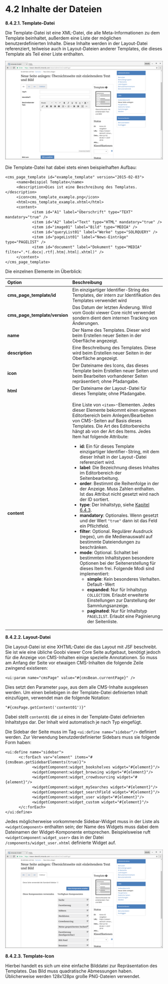 # 4.2 Inhalte der Dateien

**8.4.2.1. Template-Datei**

Die Template-Datei ist eine XML-Datei, die alle Meta-Informationen zu dem Template beinhaltet, außerdem eine Liste der möglichen benutzerdefinierten Inhalte. Diese Inhalte werden in der Layout-Datei referenziert, teilweise auch in Layout-Dateien anderer Templates, die dieses Template als Teil einer Liste enthalten.

![](../../.gitbook/assets/8.4.2.png)

Die Template-Datei hat dabei stets einen beispielhaften Aufbau:  


```markup
<cms_page_template id="example_template" version="2015-02-03">
     <name>Beispiel Template</name>
     <description>Dies ist eine Beschreibung des Templates.</description>
     <icon>cms_template_example.png</icon>
     <html>cms_template_example.xhtml</html>
     <content>
            <item id="A1" label="Überschrift" type="TEXT" mandatory="true" />
            <item id="A2" label="Text" type="HTML" mandatory="true" />
            <item id="image01" label="Bild" type="MEDIA" />
            <item id="queryList01" label="Werke" type="SOLRQUERY" />
            <item id="pageList01" label="News-Einträge" type="PAGELIST" />
            <item id="document" label="Dokument" type="MEDIA" filter=".*(.docx|.rtf|.htm|.html|.xhtml)" />
     </content>
</cms_page_template>
```

Die einzelnen Elemente im Überblick:  


<table>
  <thead>
    <tr>
      <th style="text-align:left">Option</th>
      <th style="text-align:left">Beschreibung</th>
    </tr>
  </thead>
  <tbody>
    <tr>
      <td style="text-align:left"><b>cms_page_template/id</b>
      </td>
      <td style="text-align:left">Ein einzigartiger Identifier-String des Templates, der intern zur Identifikation
        des Templates verwendet wird</td>
    </tr>
    <tr>
      <td style="text-align:left"><b>cms_page_template/version</b> 
      </td>
      <td style="text-align:left">Das Datum der letzten &#xC4;nderung. Wird vom Goobi viewer Core nicht
        verwendet sondern dient dem internen Tracking von &#xC4;nderungen.</td>
    </tr>
    <tr>
      <td style="text-align:left"><b>name </b>
      </td>
      <td style="text-align:left">Der Name des Templates. Dieser wird beim Erstellen neuer Seiten in der
        Oberfl&#xE4;che angezeigt.</td>
    </tr>
    <tr>
      <td style="text-align:left"><b>description</b> 
      </td>
      <td style="text-align:left">Eine Beschreibung des Templates. Diese wird beim Erstellen neuer Seiten
        in der Oberfl&#xE4;che angezeigt.</td>
    </tr>
    <tr>
      <td style="text-align:left"><b>icon</b> 
      </td>
      <td style="text-align:left">Der Dateiname des Icons, das dieses Template beim Erstellen neuer Seiten
        und beim Bearbeiten vorhandener Seiten repr&#xE4;sentiert; ohne Pfadangabe.</td>
    </tr>
    <tr>
      <td style="text-align:left"><b>html</b>
      </td>
      <td style="text-align:left">Der Dateiname der Layout-Datei f&#xFC;r dieses Template; ohne Pfadangabe.</td>
    </tr>
    <tr>
      <td style="text-align:left"><b>content</b>
      </td>
      <td style="text-align:left">
        <p>Eine Liste von <code>&lt;item&gt;</code>-Elementen. Jedes dieser Elemente
          bekommt einen eigenen Editorbereich beim Anlegen/Bearbeiten von CMS-Seiten
          auf Basis dieses Templates. Die Art des Editorbereichs h&#xE4;ngt ab von
          der Art des Items. Jedes Item hat folgende Attribute:</p>
        <ul>
          <li><b>id: </b> Ein f&#xFC;r dieses Template einzigartiger Identifier-String,
            mit dem dieser Inhalt in der Layout-Datei referenziert wird.</li>
          <li><b>label</b>: Die Bezeichnung dieses Inhaltes im Editorbereich der Seitenbearbeitung.</li>
          <li><b>order</b>: Bestimmt die Reihenfolge in der der Anzeige. Muss Zahlen
            enthalten. Ist das Attribut nicht gesetzt wird nach der ID sortiert.</li>
          <li><b>type</b>: Der Inhaltstyp, siehe <a href="3.md">Kapitel 6.4.3</a>.</li>
          <li><b>mandatory</b>: Optionales. Wenn gesetzt und der Wert <code>&quot;true&quot;</code> dann
            ist das Feld ein Pflichtfeld.</li>
          <li><b>filter</b>: Optional. Regul&#xE4;rer Ausdruck (regex), um die Medienauswahl
            auf bestimmte Dateiendungen zu beschr&#xE4;nken.</li>
          <li><b>mode</b>: Optional. Schaltet bei bestimmten Inhaltstypen besondere
            Optionen bei der Seitenerstellung f&#xFC;r dieses Item frei. Folgende Modi
            sind implementiert:
            <ul>
              <li><b>simple</b>: Kein besonderes Verhalten. Default-Wert</li>
              <li><b>expanded</b>: Nur f&#xFC;r Inhaltstyp <code>COLLECTION</code>. Erlaubt
                erweiterte Einstellungen zur Darstellung der Sammlungsanzeige.</li>
              <li><b>paginated</b>: Nur f&#xFC;r Inhaltstyp <code>PAGELILST</code>. Erlaubt
                eine Paginierung der Seitenliste.</li>
            </ul>
          </li>
        </ul>
      </td>
    </tr>
  </tbody>
</table>

**8.4.2.2. Layout-Datei**

Die Layout-Datei ist eine XHTML-Datei die das Layout mit JSF beschreibt. Sie ist wie eine übliche Goobi viewer Core Seite aufgebaut, benötigt jedoch für die Anzeige von CMS-Inhalten einige spezielle Annotationen. So muss am Anfang der Seite vor etwaigen CMS-Inhalten die folgende Zeile zwingend existieren:

```markup
<ui:param name="cmsPage" value="#{cmsBean.currentPage}" />
```

Dies setzt den Parameter `page`, aus dem alle CMS-Inhalte ausgelesen werden. Um einen beliebigen in der Template-Datei definierten Inhalt einzufügen, verwendet man die folgende Notation:

```text
"#{cmsPage.getContent('content01')}"
```

Dabei stellt `content01` die `id` eines in der Template-Datei definierten Inhaltstyps dar. Der Inhalt wird automatisch je nach Typ eingefügt.

Die Sidebar der Seite muss im Tag `<ui:define name=“sidebar“/>` definiert werden. Zur Verwendung benutzderdefinierter Sidebars muss sie folgende Form haben:

```markup
<ui:define name="sidebar">
      <c:forEach var="element" items="#{cmsBean.getSidebarElements(true)}">
            <widgetComponent:widget_bookshelves widget="#{element}"/>
            <widgetComponent:widget_browsing widget="#{element}"/>
            <widgetComponent:widget_crowdsourcing widget="#{element}"/>
            <widgetComponent:widget_mySearches widget="#{element}"/>
            <widgetComponent:widget_searchField widget="#{element}"/>
            <widgetComponent:widget_user widget="#{element}"/>
            <widgetComponent:widget_custom widget="#{element}"/>
      </c:forEach>
</ui:define>
```

Jedes möglicherweise vorkommende Sidebar-Widget muss in der Liste als `<widgetComponent>` enthalten sein; der Name des Widgets muss dabei dem Dateinamen der Widget-Komponente entsprechen. Beispielsweise ruft `<widgetComponent:widget_user>` das in der Datei `/components/widget_user.xhtml` definierte Widget auf.

![](../../.gitbook/assets/8.4.2-1.png)

**8.4.2.3. Template-Icon**

Hierbei handelt es sich um eine einfache Bilddatei zur Repräsentation des Templates. Das Bild muss quadratische Abmessungen haben. Üblicherweise werden 128x128px große PNG-Dateien verwendet.  


